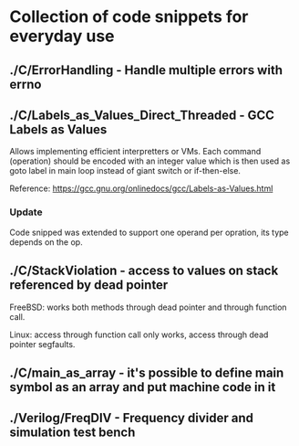 # Collection of code snippets for everyday use

## ./C/ErrorHandling - Handle multiple errors with errno

## ./C/Labels_as_Values_Direct_Threaded - GCC Labels as Values

Allows implementing efficient interpretters or VMs. Each command (operation) should be
encoded with an integer value which is then used as goto label in main loop instead of
giant switch or if-then-else.

Reference: https://gcc.gnu.org/onlinedocs/gcc/Labels-as-Values.html

### Update

Code snipped was extended to support one operand per opration, its type depends on the op.

## ./C/StackViolation - access to values on stack referenced by dead pointer

FreeBSD: works both methods through dead pointer and through function call.

Linux: access through function call only works, access through dead pointer segfaults.

## ./C/main_as_array - it's possible to define **main** symbol as an array and put machine code in it


## ./Verilog/FreqDIV - Frequency divider and simulation test bench


